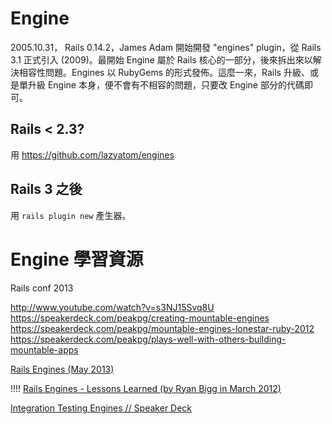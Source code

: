 # Engine

2005.10.31， Rails 0.14.2，James Adam 開始開發 "engines" plugin，從 Rails 3.1 正式引入 (2009)。最開始 Engine 屬於 Rails 核心的一部分，後來拆出來以解決相容性問題。Engines 以 RubyGems 的形式發佈。這麼一來，Rails 升級、或是單升級 Engine 本身，便不會有不相容的問題，只要改 Engine 部分的代碼即可。

## Rails < 2.3?

用 https://github.com/lazyatom/engines

## Rails 3 之後

用 `rails plugin new` 產生器。

# Engine 學習資源

Rails conf 2013

http://www.youtube.com/watch?v=s3NJ15Svq8U
https://speakerdeck.com/peakpg/creating-mountable-engines
https://speakerdeck.com/peakpg/mountable-engines-lonestar-ruby-2012
https://speakerdeck.com/peakpg/plays-well-with-others-building-mountable-apps

[Rails Engines (May 2013)](https://speakerdeck.com/christopherhein/rails-engines)

!!!! [Rails Engines - Lessons Learned (by Ryan Bigg in March 2012)](https://speakerdeck.com/radar/rails-engines-lessons-learned)

[Integration Testing Engines // Speaker Deck](https://speakerdeck.com/radar/integration-testing-engines)